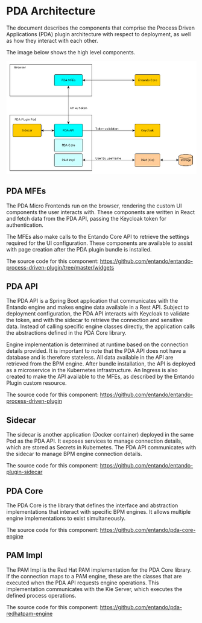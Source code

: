 # PDA Architecture

The document describes the components that comprise the Process Driven Applications (PDA) plugin architecture with respect to
deployment, as well as how they interact with each other.

The image below shows the high level components.

![PDA Architecture](./img/pda-architecture.png)

## PDA MFEs

The PDA Micro Frontends run on the browser, rendering the custom UI
components the user interacts with. These components are written in React and fetch data from the PDA API, passing the Keycloak token for authentication.

The MFEs also make calls to the Entando Core API to retrieve the
settings required for the UI configuration. These components are available to assist with page creation after the PDA plugin bundle is installed.

The source code for this component:
<https://github.com/entando/entando-process-driven-plugin/tree/master/widgets>

## PDA API

The PDA API is a Spring Boot application that communicates with the Entando engine and makes engine data available in a Rest API. Subject to deployment configuration, the PDA API interacts with Keycloak to validate the token, and with the sidecar to retrieve the connection and sensitive data. Instead of calling specific engine classes directly, the application calls the abstractions defined in the PDA Core library. 

Engine implementation is determined at runtime based on the connection details
provided. It is important to note that the PDA API does not have a database and is therefore stateless. All data available in the API are retrieved
from the BPM engine. After bundle installation, the API is deployed as a
microservice in the Kubernetes infrastructure. An Ingress is also created to
make the API available to the MFEs, as described by the Entando Plugin custom
resource.

The source code for this component:
<https://github.com/entando/entando-process-driven-plugin>

## Sidecar

The sidecar is another application (Docker container) deployed in the same Pod
as the PDA API. It exposes services to manage connection details, which are
stored as Secrets in Kubernetes. The PDA API communicates with the sidecar to
manage BPM engine connection details.

The source code for this component:
<https://github.com/entando/entando-plugin-sidecar>

## PDA Core

The PDA Core is the library that defines the interface and abstraction implementations that interact with specific BPM engines. It allows multiple engine implementations to exist simultaneously.

The source code for this component:
<https://github.com/entando/pda-core-engine>

## PAM Impl

The PAM Impl is the Red Hat PAM implementation for the PDA Core library. If the connection maps
to a PAM engine, these are the classes that are executed when the
PDA API requests engine operations. This implementation communicates with
the Kie Server, which executes the defined process operations.

The source code for this component:
<https://github.com/entando/pda-redhatpam-engine>

